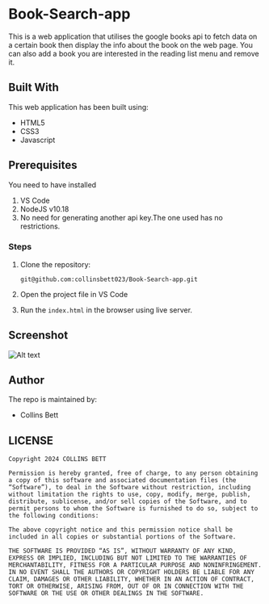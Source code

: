 # Book-Search-app

This is a web application that utilises the google books api to fetch data on a certain book then display the info about the book on the web page. You can 
also add a book you are interested in the reading list menu and remove it.

## Built With
This web application has been built using:

- HTML5
- CSS3
- Javascript

## Prerequisites
You need to have installed 
1. VS Code
2. NodeJS v10.18
3. No need for generating another api key.The one used has no restrictions.

### Steps
1. Clone the repository:

    ```git@github.com:collinsbett023/Book-Search-app.git```

2. Open the project file in VS Code

3. Run the `index.html` in the browser using live server.

## Screenshot
![Alt text](https://drive.google.com/file/d/11nfpmKV8dgOHvjcPBHNxUWCEqczOS-FF/view "Optional Title")

## Author
The repo is maintained by:
- Collins Bett

## LICENSE
```
Copyright 2024 COLLINS BETT

Permission is hereby granted, free of charge, to any person obtaining a copy of this software and associated documentation files (the “Software”), to deal in the Software without restriction, including without limitation the rights to use, copy, modify, merge, publish, distribute, sublicense, and/or sell copies of the Software, and to permit persons to whom the Software is furnished to do so, subject to the following conditions:

The above copyright notice and this permission notice shall be included in all copies or substantial portions of the Software.

THE SOFTWARE IS PROVIDED “AS IS”, WITHOUT WARRANTY OF ANY KIND, EXPRESS OR IMPLIED, INCLUDING BUT NOT LIMITED TO THE WARRANTIES OF MERCHANTABILITY, FITNESS FOR A PARTICULAR PURPOSE AND NONINFRINGEMENT. IN NO EVENT SHALL THE AUTHORS OR COPYRIGHT HOLDERS BE LIABLE FOR ANY CLAIM, DAMAGES OR OTHER LIABILITY, WHETHER IN AN ACTION OF CONTRACT, TORT OR OTHERWISE, ARISING FROM, OUT OF OR IN CONNECTION WITH THE SOFTWARE OR THE USE OR OTHER DEALINGS IN THE SOFTWARE.
```